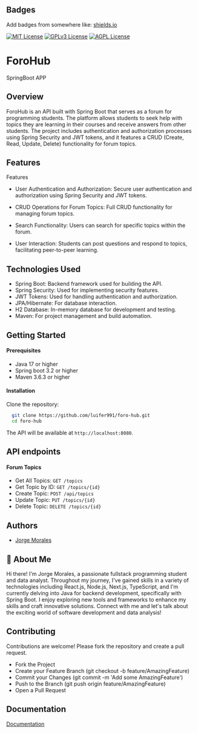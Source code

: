 
## Badges

Add badges from somewhere like: [shields.io](https://shields.io/)

[![MIT License](https://img.shields.io/badge/License-MIT-green.svg)](https://choosealicense.com/licenses/mit/)
[![GPLv3 License](https://img.shields.io/badge/License-GPL%20v3-yellow.svg)](https://opensource.org/licenses/)
[![AGPL License](https://img.shields.io/badge/license-AGPL-blue.svg)](http://www.gnu.org/licenses/agpl-3.0)


# ForoHub

SpringBoot APP


## Overview


ForoHub is an API built with Spring Boot that serves as a forum for programming students. The platform allows students to seek help with topics they are learning in their courses and receive answers from other students. The project includes authentication and authorization processes using Spring Security and JWT tokens, and it features a CRUD (Create, Read, Update, Delete) functionality for forum topics.
## Features

Features
+ User Authentication and Authorization: Secure user authentication and authorization using Spring Security and JWT tokens.

+ CRUD Operations for Forum Topics: Full CRUD functionality for managing forum topics.

+ Search Functionality: Users can search for specific topics within the forum.

+ User Interaction: Students can post questions and respond to topics, facilitating peer-to-peer learning.


## Technologies Used

+ Spring Boot: Backend framework used for building the API.
+ Spring Security: Used for implementing security features.
+ JWT Tokens: Used for handling authentication and authorization.
+ JPA/Hibernate: For database interaction.
+ H2 Database: In-memory database for development and testing.
+ Maven: For project management and build automation.


## Getting Started

#### Prerequisites

+ Java 17 or higher
+ Spring boot 3.2 or higher
+ Maven 3.6.3 or higher

#### Installation
Clone the repository:
```bash
  git clone https://github.com/luifer991/foro-hub.git
  cd foro-hub
```
The API will be available at `http://localhost:8080`.
## API endpoints

#### Forum Topics

+ Get All Topics: `GET /topics`
+ Get Topic by ID: `GET /topics/{id}`
+ Create Topic: `POST /api/topics`
+ Update Topic: `PUT /topics/{id}`
+ Delete Topic: `DELETE /topics/{id}`




## Authors

- [Jorge Morales](https://github.com/luifer991)


## 🚀 About Me
Hi there! I'm Jorge Morales, a passionate fullstack programming student and data analyst. Throughout my journey, I've gained skills in a variety of technologies including React.js, Node.js, Next.js, TypeScript, and I'm currently delving into Java for backend development, specifically with Spring Boot. I enjoy exploring new tools and frameworks to enhance my skills and craft innovative solutions. Connect with me and let's talk about the exciting world of software development and data analysis!



## Contributing

Contributions are welcome! Please fork the repository and create a pull request.

+ Fork the Project
+ Create your Feature Branch (git checkout -b feature/AmazingFeature)
+ Commit your Changes (git commit -m 'Add some AmazingFeature')
+ Push to the Branch (git push origin feature/AmazingFeature)
+ Open a Pull Request




## Documentation

[Documentation](https://linktodocumentation)

